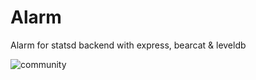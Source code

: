 # Alarm
Alarm for statsd backend with express, bearcat &amp; leveldb

![community](http://api.hypertrons.io/docs/github/oss-mentor-bot/hypertrons/community.svg)
